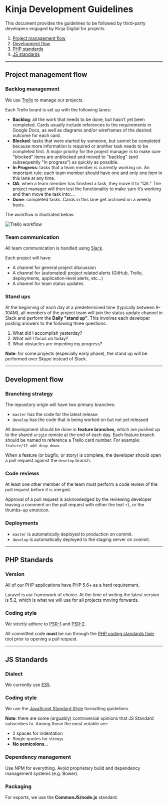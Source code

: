 # Kinja Development Guidelines

This document provides the guidelines to be followed by third-party developers engaged by Kinja Digital for projects.

1. [Project management flow](#project-management-flow)
2. [Development flow](#development-flow)
3. [PHP standards](#php-standards)
4. [JS standards](#js-standards)

---

## Project management flow

### Backlog management

We use [Trello](https://www.trello.com) to manage our projects.

Each Trello board is set up with the following lanes:

* **Backlog**: all the work that needs to be done, but hasn’t yet been completed. Cards usually include references to the requirements in Google Docs, as well as diagrams and/or wireframes of the desired outcome for each card.
* **Blocked**: tasks that were started by someone, but cannot be completed because more information is required or another task needs to be completed first. A major priority for the project manager is to make sure "blocked" items are unblocked and moved to "backlog" (and subsequently "In progress") as quickly as possible.
* **In Progress**: tasks that a team member is currently working on. An important rule: each team member should have one and only one item in this lane at any time.
* **QA**: when a team member has finished a task, they move it to "QA." The project manager will then test the functionality to make sure it’s working and then move the task into:...
* **Done**: completed tasks. Cards in this lane get archived on a weekly basis.

The workflow is illustrated below:

![Trello workflow](http://coreymcmahon.com/wp-content/uploads/2015/01/developer-workflow.png)




### Team communication

All team communication is handled using [Slack](https://www.slack.com). 

Each project will have:

* A channel for general project discussion
* A channel for (automated) project related alerts (GitHub, Trello, deployments, application-level alerts, etc...)
* A channel for team status updates


### Stand ups


At the beginning of each day at a predetermined time (typically between 9-10AM), all members of the project team will join the status update channel in Slack and perform the **Daily "stand up"**. This involves each developer posting answers to the following three questions:

1. What did I accomplish yesterday?
2. What will I focus on today?
3. What obstacles are impeding my progress?

**Note**: for some projects (especially early phase), the stand up will be performed over Skype instead of Slack.

---

## Development flow

### Branching strategy

The repository origin will have two primary branches:

* `master` has the code for the latest release
* `develop` has the code that is being worked on but not yet released

All development should be done in **feature branches**, which are pushed up to the shared `origin` remote at the end of each day. Each feature branch should be named to reference a Trello card number. For example: `feature/12-add-drop-down`.

When a feature (or bugfix, or story) is complete, the developer should open a pull request against the `develop` branch.

### Code reviews

At least one other member of the team must perform a code review of the pull request before it is merged. 

Approval of a pull request is acknowledged by the reviewing developer leaving a comment on the pull request with either the text `+1`, or the thumbs-up emoticon.

### Deployments

* `master` is automatically deployed to production on commit.
* `develop` is automatically deployed to the staging server on commit.

---

## PHP Standards

### Version

All of our PHP applications have PHP 5.6+ as a hard requirement.

Laravel is our framework of choice. At the time of writing the latest version is 5.2, which is what we will use for all projects moving forwards.

### Coding style

We strictly adhere to [PSR-1](http://www.php-fig.org/psr/psr-1/) and [PSR-2](http://www.php-fig.org/psr/psr-2/).

All committed code **must** be run through the [PHP coding standards fixer](https://github.com/FriendsOfPHP/PHP-CS-Fixer) tool prior to opening a pull request.

---

## JS Standards

### Dialect 

We currently use [ES5](http://kangax.github.io/compat-table/es5/).

### Coding style

We use the [JavaScript Standard Style](https://github.com/feross/standard) formatting guidelines. 

**Note**: there are some (arguably) controversial opinions that JS Standard subscribes to. Among those the most notable are:

* 2 spaces for indentation
* Single quotes for strings
* **No semicolons**...

### Dependency management

Use NPM for everything. Avoid proprietary build and dependency management systems (e.g. Bower).

### Packaging

For exports, we use the **CommonJS/node.js** standard.